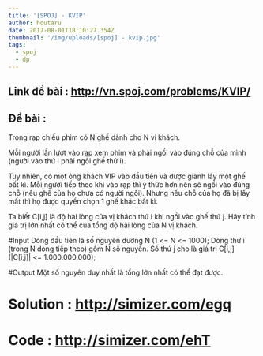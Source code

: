 ```yaml
---
title: '[SPOJ] - KVIP'
author: houtaru
date: 2017-08-01T18:10:27.354Z
thumbnail: '/img/uploads/[spoj] - kvip.jpg'
tags:
  - spoj
  - dp
---
```

## Link đề bài : http://vn.spoj.com/problems/KVIP/
## Đề bài :
Trong rạp chiếu phim có N ghế dành cho N vị khách.

Mỗi người lần lượt vào rạp xem phim và phải ngồi vào đúng chỗ của mình (người vào thứ i phải ngồi ghế thứ i).

Tuy nhiên, có một ông khách VIP vào đầu tiên và được giành lấy một ghế bất kì. Mỗi người tiếp theo khi vào rạp thì ý thức hơn nên sẽ ngồi vào đúng chỗ (nếu ghế của họ chưa có người ngồi). Nhưng nếu chỗ của họ đã bị lấy mất thì họ được quyền chọn 1 ghế khác bất kì.

Ta biết C[i,j] là độ hài lòng của vị khách thứ i khi ngồi vào ghế thứ j. Hãy tính giá trị lớn nhất có thể của tổng độ hài lòng của N vị khách.

#Input
Dòng đầu tiên là số nguyên dương N (1 <= N <= 1000);
Dòng thứ i (trong N dòng tiếp theo) gồm N số nguyên. Số thứ j cho là giá trị C[i,j] (|C[i,j]| <= 1.000.000.000);

#Output
Một số nguyên duy nhất là tổng lớn nhất có thể đạt được.

# Solution : http://simizer.com/egq

# Code : http://simizer.com/ehT
